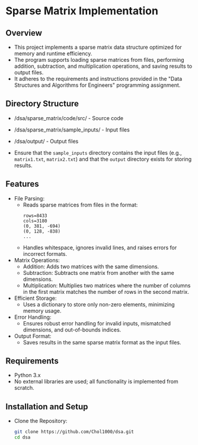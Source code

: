 # Sparse Matrix Implementation

## Overview
- This project implements a sparse matrix data structure optimized for memory and runtime efficiency.
- The program supports loading sparse matrices from files, performing addition, subtraction, and multiplication operations, and saving results to output files.
- It adheres to the requirements and instructions provided in the "Data Structures and Algorithms for Engineers" programming assignment.

## Directory Structure
- /dsa/sparse_matrix/code/src/       - Source code
- /dsa/sparse_matrix/sample_inputs/  - Input files
- /dsa/output/                       - Output files

- Ensure that the `sample_inputs` directory contains the input files (e.g., `matrix1.txt`, `matrix2.txt`) and that the `output` directory exists for storing results.

## Features
- File Parsing:
  - Reads sparse matrices from files in the format:
    ```
    rows=8433
    cols=3180
    (0, 381, -694)
    (0, 128, -838)
    ...
    ```
  - Handles whitespace, ignores invalid lines, and raises errors for incorrect formats.
- Matrix Operations:
  - Addition: Adds two matrices with the same dimensions.
  - Subtraction: Subtracts one matrix from another with the same dimensions.
  - Multiplication: Multiplies two matrices where the number of columns in the first matrix matches the number of rows in the second matrix.
- Efficient Storage:
  - Uses a dictionary to store only non-zero elements, minimizing memory usage.
- Error Handling:
  - Ensures robust error handling for invalid inputs, mismatched dimensions, and out-of-bounds indices.
- Output Format:
  - Saves results in the same sparse matrix format as the input files.

## Requirements
- Python 3.x
- No external libraries are used; all functionality is implemented from scratch.

## Installation and Setup
- Clone the Repository:
  ```bash
  git clone https://github.com/Chol1000/dsa.git
  cd dsa
